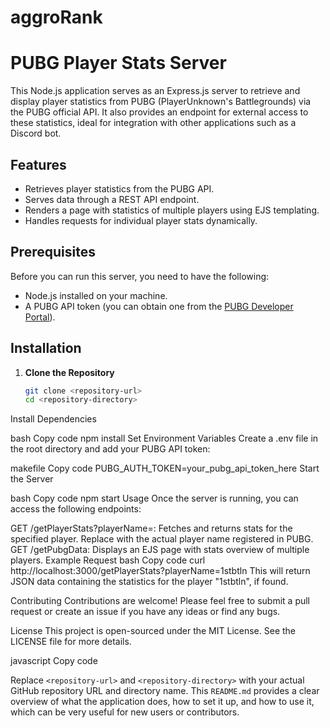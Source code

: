 # aggroRank

# PUBG Player Stats Server

This Node.js application serves as an Express.js server to retrieve and display player statistics from PUBG (PlayerUnknown's Battlegrounds) via the PUBG official API. It also provides an endpoint for external access to these statistics, ideal for integration with other applications such as a Discord bot.

## Features

- Retrieves player statistics from the PUBG API.
- Serves data through a REST API endpoint.
- Renders a page with statistics of multiple players using EJS templating.
- Handles requests for individual player stats dynamically.

## Prerequisites

Before you can run this server, you need to have the following:

- Node.js installed on your machine.
- A PUBG API token (you can obtain one from the [PUBG Developer Portal](https://developer.pubg.com/)).

## Installation

1. **Clone the Repository**
   ```bash
   git clone <repository-url>
   cd <repository-directory>
Install Dependencies

bash
Copy code
npm install
Set Environment Variables
Create a .env file in the root directory and add your PUBG API token:

makefile
Copy code
PUBG_AUTH_TOKEN=your_pubg_api_token_here
Start the Server

bash
Copy code
npm start
Usage
Once the server is running, you can access the following endpoints:

GET /getPlayerStats?playerName=<name>: Fetches and returns stats for the specified player. Replace <name> with the actual player name registered in PUBG.
GET /getPubgData: Displays an EJS page with stats overview of multiple players.
Example Request
bash
Copy code
curl http://localhost:3000/getPlayerStats?playerName=1stbtln
This will return JSON data containing the statistics for the player "1stbtln", if found.

Contributing
Contributions are welcome! Please feel free to submit a pull request or create an issue if you have any ideas or find any bugs.

License
This project is open-sourced under the MIT License. See the LICENSE file for more details.

javascript
Copy code

Replace `<repository-url>` and `<repository-directory>` with your actual GitHub repository URL and directory name. This `README.md` provides a clear overview of what the application does, how to set it up, and how to use it, which can be very useful for new users or contributors.
